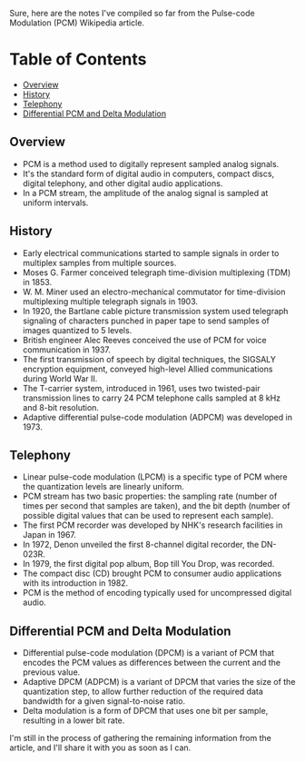 Sure, here are the notes I've compiled so far from the Pulse-code Modulation (PCM) Wikipedia article. 

# Table of Contents
- [Overview](#overview)
- [History](#history)
- [Telephony](#telephony)
- [Differential PCM and Delta Modulation](#differential-pcm-and-delta-modulation)

## Overview
- PCM is a method used to digitally represent sampled analog signals.
- It's the standard form of digital audio in computers, compact discs, digital telephony, and other digital audio applications.
- In a PCM stream, the amplitude of the analog signal is sampled at uniform intervals.

## History
- Early electrical communications started to sample signals in order to multiplex samples from multiple sources.
- Moses G. Farmer conceived telegraph time-division multiplexing (TDM) in 1853.
- W. M. Miner used an electro-mechanical commutator for time-division multiplexing multiple telegraph signals in 1903.
- In 1920, the Bartlane cable picture transmission system used telegraph signaling of characters punched in paper tape to send samples of images quantized to 5 levels.
- British engineer Alec Reeves conceived the use of PCM for voice communication in 1937.
- The first transmission of speech by digital techniques, the SIGSALY encryption equipment, conveyed high-level Allied communications during World War II.
- The T-carrier system, introduced in 1961, uses two twisted-pair transmission lines to carry 24 PCM telephone calls sampled at 8 kHz and 8-bit resolution.
- Adaptive differential pulse-code modulation (ADPCM) was developed in 1973.

## Telephony
- Linear pulse-code modulation (LPCM) is a specific type of PCM where the quantization levels are linearly uniform.
- PCM stream has two basic properties: the sampling rate (number of times per second that samples are taken), and the bit depth (number of possible digital values that can be used to represent each sample).
- The first PCM recorder was developed by NHK's research facilities in Japan in 1967.
- In 1972, Denon unveiled the first 8-channel digital recorder, the DN-023R.
- In 1979, the first digital pop album, Bop till You Drop, was recorded.
- The compact disc (CD) brought PCM to consumer audio applications with its introduction in 1982.
- PCM is the method of encoding typically used for uncompressed digital audio.

## Differential PCM and Delta Modulation
- Differential pulse-code modulation (DPCM) is a variant of PCM that encodes the PCM values as differences between the current and the previous value.
- Adaptive DPCM (ADPCM) is a variant of DPCM that varies the size of the quantization step, to allow further reduction of the required data bandwidth for a given signal-to-noise ratio.
- Delta modulation is a form of DPCM that uses one bit per sample, resulting in a lower bit rate.

I'm still in the process of gathering the remaining information from the article, and I'll share it with you as soon as I can.